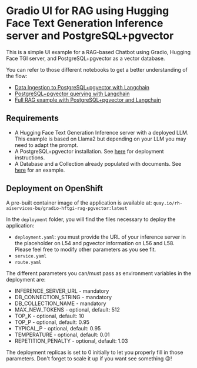 # Gradio UI for RAG using Hugging Face Text Generation Inference server and PostgreSQL+pgvector

This is a simple UI example for a RAG-based Chatbot using Gradio, Hugging Face TGI server, and PostgreSQL+pgvector as a vector database.

You can refer to those different notebooks to get a better understanding of the flow:

- [Data Ingestion to PostgreSQL+pgvector with Langchain](../../../notebooks/langchain/Langchain-PgVector-Ingest.ipynb)
- [PostgreSQL+pgvector querying with Langchain](../../../notebooks/langchain/Langchain-PgVector-Query.ipynb)
- [Full RAG example with PostgreSQL+pgvector and Langchain](../../../notebooks/langchain/RAG_with_sources_Langchain-HFTGI-PgVector.ipynb)

## Requirements

- A Hugging Face Text Generation Inference server with a deployed LLM. This example is based on Llama2 but depending on your LLM you may need to adapt the prompt.
- A PostgreSQL+pgvector installation. See [here](../../../../pgvector/README.md) for deployment instructions.
- A Database and a Collection already populated with documents. See [here](../../../notebooks/langchain/Langchain-PgVector-Ingest.ipynb) for an example.

## Deployment on OpenShift

A pre-built container image of the application is available at: `quay.io/rh-aiservices-bu/gradio-hftgi-rag-pgvector:latest`

In the `deployment` folder, you will find the files necessary to deploy the application:

- `deployment.yaml`: you must provide the URL of your inference server in the placeholder on L54 and pgvector information on L56 and L58. Please feel free to modify other parameters as you see fit.
- `service.yaml`
- `route.yaml`

The different parameters you can/must pass as environment variables in the deployment are:

- INFERENCE_SERVER_URL - mandatory
- DB_CONNECTION_STRING - mandatory
- DB_COLLECTION_NAME - mandatory
- MAX_NEW_TOKENS - optional, default: 512
- TOP_K - optional, default: 10
- TOP_P - optional, default: 0.95
- TYPICAL_P - optional, default: 0.95
- TEMPERATURE - optional, default: 0.01
- REPETITION_PENALTY - optional, default: 1.03

The deployment replicas is set to 0 initially to let you properly fill in those parameters. Don't forget to scale it up if you want see something 😉!
